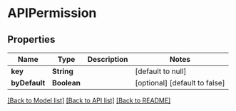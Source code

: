 # APIPermission
## Properties

Name | Type | Description | Notes
------------ | ------------- | ------------- | -------------
**key** | **String** |  | [default to null]
**byDefault** | **Boolean** |  | [optional] [default to false]

[[Back to Model list]](../README.md#documentation-for-models) [[Back to API list]](../README.md#documentation-for-api-endpoints) [[Back to README]](../README.md)

